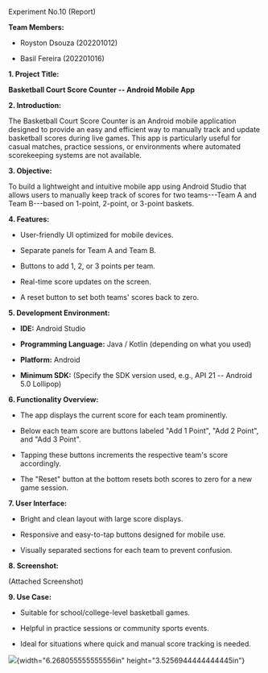 Experiment No.10 (Report)

**Team Members:**

- Royston Dsouza (202201012)

- Basil Fereira (202201016)

**1. Project Title:**

**Basketball Court Score Counter -- Android Mobile App**

**2. Introduction:**

The Basketball Court Score Counter is an Android mobile application
designed to provide an easy and efficient way to manually track and
update basketball scores during live games. This app is particularly
useful for casual matches, practice sessions, or environments where
automated scorekeeping systems are not available.

**3. Objective:**

To build a lightweight and intuitive mobile app using Android Studio
that allows users to manually keep track of scores for two teams---Team
A and Team B---based on 1-point, 2-point, or 3-point baskets.

**4. Features:**

- User-friendly UI optimized for mobile devices.

- Separate panels for Team A and Team B.

- Buttons to add 1, 2, or 3 points per team.

- Real-time score updates on the screen.

- A reset button to set both teams\' scores back to zero.

**5. Development Environment:**

- **IDE:** Android Studio

- **Programming Language:** Java / Kotlin (depending on what you used)

- **Platform:** Android

- **Minimum SDK:** (Specify the SDK version used, e.g., API 21 --
  Android 5.0 Lollipop)

**6. Functionality Overview:**

- The app displays the current score for each team prominently.

- Below each team score are buttons labeled \"Add 1 Point\", \"Add 2
  Point\", and \"Add 3 Point\".

- Tapping these buttons increments the respective team\'s score
  accordingly.

- The \"Reset\" button at the bottom resets both scores to zero for a
  new game session.

**7. User Interface:**

- Bright and clean layout with large score displays.

- Responsive and easy-to-tap buttons designed for mobile use.

- Visually separated sections for each team to prevent confusion.

**8. Screenshot:**

(Attached Screenshot)

**9. Use Case:**

- Suitable for school/college-level basketball games.

- Helpful in practice sessions or community sports events.

- Ideal for situations where quick and manual score tracking is needed.

![](media/image1.png){width="6.268055555555556in"
height="3.5256944444444445in"}
